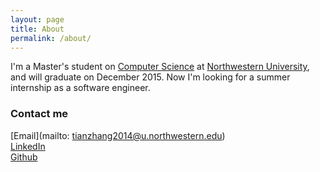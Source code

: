 ```yaml
---
layout: page
title: About
permalink: /about/
---
```


I'm a Master's student on [Computer Science](http://www.eecs.northwestern.edu/) at [Northwestern University](http://www.northwestern.edu/), and will graduate on December 2015. Now I'm looking for a summer internship as a software engineer.

### Contact me
[Email](mailto: tianzhang2014@u.northwestern.edu)  
[LinkedIn](https://www.linkedin.com/in/zhtiansweet)  
[Github](https://github.com/zhtiansweet)
